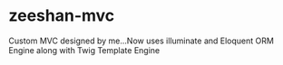 # zeeshan-mvc
Custom MVC designed by me...Now uses illuminate and Eloquent ORM Engine along with Twig Template Engine
